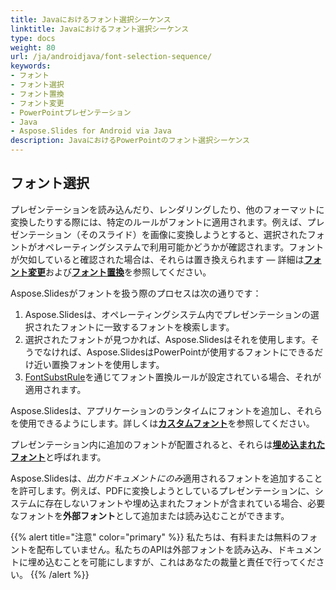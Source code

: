 ```yaml
---
title: Javaにおけるフォント選択シーケンス
linktitle: Javaにおけるフォント選択シーケンス
type: docs
weight: 80
url: /ja/androidjava/font-selection-sequence/
keywords:
- フォント
- フォント選択
- フォント置換
- フォント変更
- PowerPointプレゼンテーション
- Java
- Aspose.Slides for Android via Java
description: JavaにおけるPowerPointのフォント選択シーケンス
---
```


## フォント選択

プレゼンテーションを読み込んだり、レンダリングしたり、他のフォーマットに変換したりする際には、特定のルールがフォントに適用されます。例えば、プレゼンテーション（そのスライド）を画像に変換しようとすると、選択されたフォントがオペレーティングシステムで利用可能かどうかが確認されます。フォントが欠如していると確認された場合は、それらは置き換えられます — 詳細は[**フォント変更**](https://docs.aspose.com/slides/androidjava/font-replacement/)および[**フォント置換**](https://docs.aspose.com/slides/androidjava/font-substitution/)を参照してください。

Aspose.Slidesがフォントを扱う際のプロセスは次の通りです：

1. Aspose.Slidesは、オペレーティングシステム内でプレゼンテーションの選択されたフォントに一致するフォントを検索します。 
2. 選択されたフォントが見つかれば、Aspose.Slidesはそれを使用します。そうでなければ、Aspose.SlidesはPowerPointが使用するフォントにできるだけ近い置換フォントを使用します。
3. [FontSubstRule](https://reference.aspose.com/slides/androidjava/com.aspose.slides/fontsubstrule/)を通じてフォント置換ルールが設定されている場合、それが適用されます。

Aspose.Slidesは、アプリケーションのランタイムにフォントを追加し、それらを使用できるようにします。詳しくは[**カスタムフォント**](https://docs.aspose.com/slides/androidjava/custom-font/)を参照してください。

プレゼンテーション内に追加のフォントが配置されると、それらは[**埋め込まれたフォント**](https://docs.aspose.com/slides/androidjava/embedded-font/)と呼ばれます。

Aspose.Slidesは、*出力ドキュメントにのみ*適用されるフォントを追加することを許可します。例えば、PDFに変換しようとしているプレゼンテーションに、システムに存在しないフォントや埋め込まれたフォントが含まれている場合、必要なフォントを**外部フォント**として追加または読み込むことができます。

{{% alert title="注意" color="primary" %}} 
私たちは、有料または無料のフォントを配布していません。私たちのAPIは外部フォントを読み込み、ドキュメントに埋め込むことを可能にしますが、これはあなたの裁量と責任で行ってください。
{{% /alert %}}